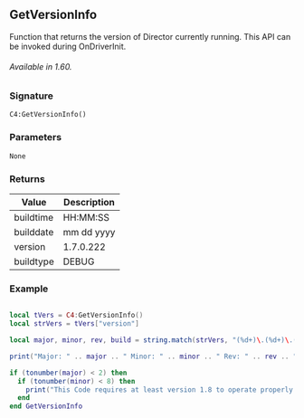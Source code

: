## GetVersionInfo

Function that returns the version of Director currently running. This API can be invoked during OnDriverInit.

###### Available in 1.60.


### Signature

`C4:GetVersionInfo()`


### Parameters

`None`


### Returns

| Value | Description |
| --- | --- |
| buildtime | HH:MM:SS |
| builddate | mm  dd yyyy |
| version | 1.7.0.222 |
| buildtype | DEBUG |


### Example
```lua

local tVers = C4:GetVersionInfo()
local strVers = tVers["version"]

local major, minor, rev, build = string.match(strVers, "(%d+)\.(%d+)\.(%d+)\.(%d+)")

print("Major: " .. major .. " Minor: " .. minor .. " Rev: " .. rev .. " Build: " .. build)

if (tonumber(major) < 2) then
  if (tonumber(minor) < 8) then
    print("This Code requires at least version 1.8 to operate properly.  You are currently running version " .. strVers)
  end
end GetVersionInfo
```

